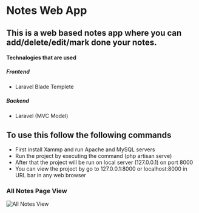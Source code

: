 # Notes Web App

## This is a web based notes app where you can add/delete/edit/mark done your notes.

#### Technalogies that are used
##### Frontend
- Laravel Blade Templete
##### Backend
- Laravel (MVC Model)


## To use this follow the following commands
- First install Xammp and run Apache and MySQL servers
- Run the project by executing the command (php artisan serve)
- After that the project will be run on local server (127.0.0.1) on port 8000
- You can view the project by go to 127.0.0.1:8000 or localhost:8000 in URL bar in any web browser



### All Notes Page View
![All Notes View](/storage/files/AllNotes.png "All Notes View")
